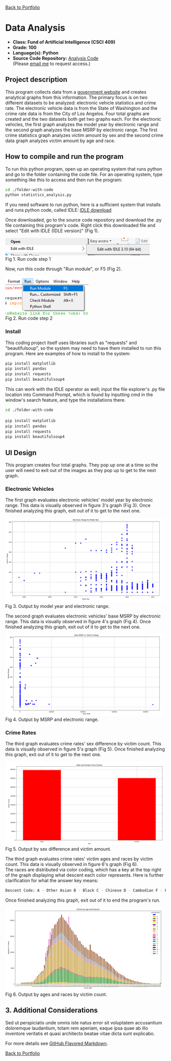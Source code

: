 [Back to Portfolio](./)

Data Analysis
===============

-   **Class: Fund of Artificial Intelligence (CSCI 409)** 
-   **Grade: 100** 
-   **Language(s): Python** 
-   **Source Code Repository:** [Analysis Code](https://github.com/KaileyMO/Statistics-Analysis-Project)  
    (Please [email me](mailto:kmowens@csustudent.net?subject=GitHub%20Access) to request access.)

## Project description

This program collects data from a [government website](https://catalog.data.gov/dataset/) and creates analytical graphs from this information. The primary focus is on two different datasets to be analyzed: electronic vehicle statistics and crime rate. The electronic vehicle data is from the State of Washington and the crime rate data is from the City of Los Angelos. Four total graphs are created and the two datasets both get two graphs each. For the electronic vehicles, the first graph analyzes the model year by electronic range and the second graph analyzes the base MSRP by electronic range. The first crime statistics graph analyzes victim amount by sex and the second crime data graph analyzes victim amount by age and race.

## How to compile and run the program

To run this python program, open up an operating system that runs python and go to the folder containing the code file. For an operating system, type something like this to access and then run the program:

```bash
cd ./folder-with-code
python statistics_analysis.py
```

If you need software to run python, here is a sufficient system that installs and runs python code, called IDLE: [IDLE download](https://www.python.org/downloads/)

Once downloaded, go to the source code repository and download the .py file containing this program's code. Right click this downloaded file and select "Edit with IDLE {IDLE version}" (Fig 1).

![screenshot](images/run_python1.png)  
Fig 1. Run code step 1  

Now, run this code through "Run module", or F5 (Fig 2).

![screenshot](images/run_python2.png)  
Fig 2. Run code step 2

### Install

This coding project itself uses libraries such as "requests" and "beautifulsoup", so the system may need to have them installed to run this program. Here are examples of how to install to the system:

```bash
pip install matplotlib
pip install pandas
pip install requests
pip install beautifulsoup4
```

This can work with the IDLE operator as well; input the file explorer's .py file location into Command Prompt, which is found by inputting cmd in the window's search feature, and type the installations there.

```bash
cd ./folder-with-code

pip install matplotlib
pip install pandas
pip install requests
pip install beautifulsoup4
```

## UI Design

This program creates four total graphs. They pop up one at a time so the user will need to exit out of the images as they pop up to get to the next graph.

### Electronic Vehicles

The first graph evaluates electronic vehicles' model year by electronic range. This data is visually observed in figure 3's graph (Fig 3). Once finished analyzing this graph, exit out of it to get to the next one.

![screenshot](images/first_image.png)  
Fig 3. Output by model year and electronic range.

The second graph evaluates electronic vehicles' base MSRP by electronic range. This data is visually observed in figure 4's graph (Fig 4). Once finished analyzing this graph, exit out of it to get to the next one.

![screenshot](images/second_image.png)  
Fig 4. Output by MSRP and electronic range.

### Crime Rates

The third graph evaluates crime rates' sex difference by victim count. This data is visually observed in figure 5's graph (Fig 5). Once finished analyzing this graph, exit out of it to get to the next one.

![screenshot](images/third_image.png)  
Fig 5. Output by sex difference and victim amount.

The third graph evaluates crime rates' victim ages and races by victim count. This data is visually observed in figure 6's graph (Fig 6).  
The races are distributed via color coding, which has a key at the top right of the graph displaying what descent each color represents. Here is further clarification for what the answer key means:

```bash
Descent Code: A - Other Asian B - Black C - Chinese D - Cambodian F - Filipino G - Guamanian H - Hispanic/Latin/Mexican I - American Indian/Alaskan Native J - Japanese K - Korean L - Laotian O - Other P - Pacific Islander S - Samoan U - Hawaiian V - Vietnamese W - White X - Unknown Z - Asian Indian
```

Once finished analyzing this graph, exit out of it to end the program's run.

![screenshot](images/fourth_image.png)  
Fig 6. Output by ages and races by victim count.

## 3. Additional Considerations

Sed ut perspiciatis unde omnis iste natus error sit voluptatem accusantium doloremque laudantium, totam rem aperiam, eaque ipsa quae ab illo inventore veritatis et quasi architecto beatae vitae dicta sunt explicabo. 

For more details see [GitHub Flavored Markdown](https://guides.github.com/features/mastering-markdown/).

[Back to Portfolio](./)
